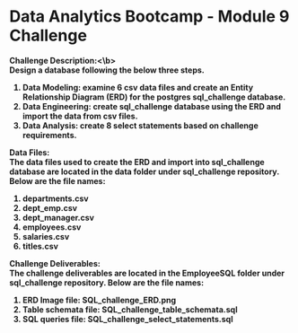# Data Analytics Bootcamp - Module 9 Challenge

<b>Challenge Description:<\b><br>
Design a database following the below three steps.<br>
  1. Data Modeling: examine 6 csv data files and create an Entity Relationship Diagram (ERD) for the postgres sql_challenge database.<br>
  2. Data Engineering: create sql_challenge database using the ERD and import the data from csv files.<br>
  3. Data Analysis: create 8 select statements based on challenge requirements.<br>

Data Files:<br>
The data files used to create the ERD and import into sql_challenge database are located in the data folder under sql_challenge repository. Below are the file names:<br>
1. departments.csv<br>
2. dept_emp.csv<br>
3. dept_manager.csv<br>
4. employees.csv<br>
5. salaries.csv<br>
6. titles.csv<br>

Challenge Deliverables:<br>
The challenge deliverables are located in the EmployeeSQL folder under sql_challenge repository. Below are the file names:<br>
1. ERD Image file: SQL_challenge_ERD.png<br>
2. Table schemata file: SQL_challenge_table_schemata.sql<br>
3. SQL queries file: SQL_challenge_select_statements.sql
